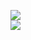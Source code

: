 [![](https://img.shields.io/badge/Made%20With-Github%20Spray-lightgrey.svg?style=for-the-badge&logo=github)](https://github.com/Annihil/github-spray#27712)  
[![](https://i.imgur.com/2DrTn0Z.gif)](https://github.com/Annihil/github-spray)